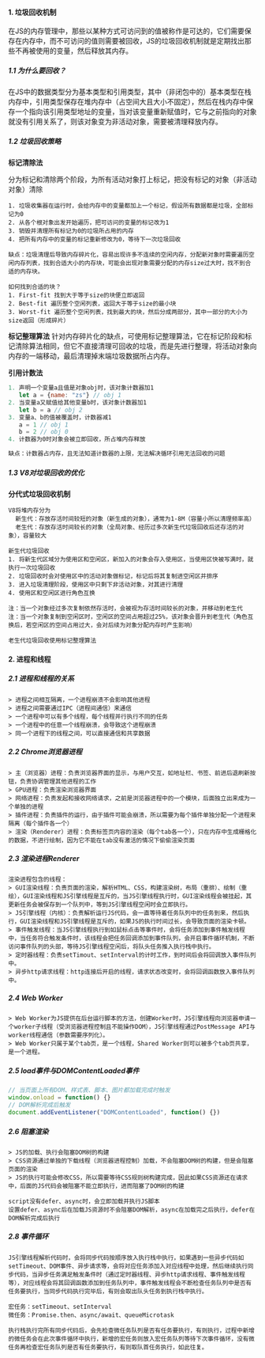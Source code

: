 #### 1. 垃圾回收机制

在JS的内存管理中，那些以某种方式可访问到的值被称作是可达的，它们需要保存在内存中，而不可访问的值则需要被回收，JS的垃圾回收机制就是定期找出那些不再被使用的变量，然后释放其内存。

##### 1.1 为什么要回收？

在JS中的数据类型分为基本类型和引用类型，其中（非闭包中的）基本类型在栈内存中，引用类型保存在堆内存中（占空间大且大小不固定），然后在栈内存中保存一个指向该引用类型地址的变量，当对该变量重新赋值时，它与之前指向的对象就没有引用关系了，则该对象变为非活动对象，需要被清理释放内存。

##### 1.2 垃圾回收策略

**标记清除法**

分为标记和清除两个阶段，为所有活动对象打上标记，把没有标记的对象（非活动对象）清除

```0
1. 垃圾收集器在运行时，会给内存中的变量都加上一个标记，假设所有数据都是垃圾，全部标记为0
2. 从各个根对象出发开始遍历，把可访问的变量的标记改为1
3. 销毁并清理所有标记为0的垃圾所占用的内存
4. 把所有内存中的变量的标记重新修改为0，等待下一次垃圾回收
 
缺点：垃圾清理后导致内存碎片化，容易出现许多不连续的空闲内存，分配新对象时需要遍历空闲内存列表，找到合适大小的内存块，可能会出现对象需要分配的内存size过大时，找不到合适的内存块。

如何找到合适的块？
1. First-fit 找到大于等于size的块便立即返回
2. Best-fit 遍历整个空闲列表，返回大于等于size的最小块
3. Worst-fit 遍历整个空闲列表，找到最大的块，然后分成两部分，其中一部分的大小为size返回（形成碎片）
```

**标记整理算法**
针对内存碎片化的缺点，可使用标记整理算法，它在标记阶段和标记清除算法相同，但它不直接清理可回收的垃圾，而是先进行整理，将活动对象向内存的一端移动，最后清理掉末端垃圾数据所占内存。

**引用计数法**

```javascript
1. 声明一个变量a且值是对象obj时，该对象计数器加1
   let a = {name: "zs"} // obj 1
2. 当变量a又赋值给其他变量b时，该对象计数器加1
   let b = a // obj 2
3. 变量a、b的值被覆盖时，计数器减1
   a = 1 // obj 1
   b = 2 // obj 0
4. 计数器为0时对象会被立即回收，所占堆内存释放

缺点：计数器占内存，且无法知道计数器的上限，无法解决循环引用无法回收的问题
```

##### 1.3 V8对垃圾回收的优化

**分代式垃圾回收机制**

```
V8将堆内存分为
  新生代：存放存活时间较短的对象（新生成的对象），通常为1-8M（容量小所以清理频率高）
  老生代：存放存活时间较长的对象（全局对象、经历过多次新生代垃圾回收后还存活的对象），容量较大

新生代垃圾回收
1. 将新生代区域分为使用区和空闲区，新加入的对象会存入使用区，当使用区快被写满时，就执行一次垃圾回收
2. 垃圾回收时会对使用区中的活动对象做标记，标记后将其复制进空闲区并排序
3. 进入垃圾清理阶段，使用区中只剩下非活动对象，对其进行清理
4. 使用区和空闲区进行角色互换

注：当一个对象经过多次复制依然存活时，会被视为存活时间较长的对象，并移动到老生代
注：当一个对象复制到空闲区时，空闲区的空间占用超过25%，该对象会晋升到老生代（角色互换后，若空闲区的空间占用过大，会对后续为对象分配内存时产生影响）

老生代垃圾回收使用标记整理算法
```

#### 2. 进程和线程

##### 2.1 进程和线程的关系

```
> 进程之间相互隔离，一个进程崩溃不会影响其他进程
> 进程之间需要通过IPC（进程间通信）来通信
> 一个进程中可以有多个线程，每个线程并行执行不同的任务
> 一个进程中的任意一个线程崩溃，会导致这个进程崩溃
> 同一个进程下的线程之间，可以直接通信和共享数据
```

##### 2.2 Chrome浏览器进程

```
> 主（浏览器）进程：负责浏览器界面的显示，与用户交互，如地址栏、书签、前进后退刷新按钮，负责协调管理其他进程的工作
> GPU进程：负责渲染浏览器界面
> 网络进程：负责发起和接收网络请求，之前是浏览器进程中的一个模块，后面独立出来成为一个单独的进程
> 插件进程：负责插件的运行，由于插件可能会崩溃，所以需要为每个插件单独分配一个进程来隔离（每个插件各一个）
> 渲染（Renderer）进程：负责标签页内容的渲染（每个tab各一个），只在内存中生成栅格化的数据，不进行绘制，因为它不能在tab没有激活的情况下偷偷渲染页面
```

##### 2.3 渲染进程Renderer

```
渲染进程包含的线程：
> GUI渲染线程：负责页面的渲染，解析HTML、CSS，构建渲染树，布局（重排）、绘制（重绘），GUI渲染线程和JS引擎线程是互斥的，当JS引擎线程执行时，GUI渲染线程会被挂起，其更新任务会被保存到一个队列中，等到JS引擎线程空闲时会立即执行。
> JS引擎线程（内核）：负责解析运行JS代码，会一直等待着任务队列中的任务到来，然后执行，GUI渲染线程和JS引擎线程是互斥的，如果JS的执行时间过长，会导致页面的渲染卡顿。
> 事件触发线程：当JS引擎线程执行到如鼠标点击等事件时，会将任务添加到事件触发线程中，当任务符合触发条件时，该线程会把任务回调添加到事件队列，会开启事件循环机制，不断访问事件队列的头部，等待JS引擎线程空闲后，将队头任务推入执行栈中执行。
> 定时器线程：负责setTimout、setInterval的计时工作，到时间后会将回调放入事件队列中。
> 异步http请求线程：http连接后开启的线程，请求状态改变时，会将回调函数放入事件队列中。
```

##### 2.4 Web Worker

```
> Web Worker为JS提供在后台运行脚本的方法，创建Worker时，JS引擎线程向浏览器申请一个worker子线程（受浏览器进程控制且不能操作DOM），JS引擎线程通过PostMessage API与worker线程通信（参数需要序列化）。
> Web Worker只属于某个tab页，是一个线程，Shared Worker则可以被多个tab页共享，是一个进程。
```

##### 2.5 load事件与DOMContentLoaded事件

```javascript
// 当页面上所有DOM、样式表、脚本、图片都加载完成时触发
window.onload = function() {}
// DOM解析完成后触发
document.addEventListener("DOMContentLoaded", function() {})
```

##### 2.6 阻塞渲染

```
> JS的加载、执行会阻塞DOM树的构建
> CSS资源通过单独的下载线程（浏览器进程控制）加载，不会阻塞DOM树的构建，但是会阻塞页面的渲染
> JS的执行可能会修改CSS，所以需要等待CSS规则树构建完成，因此如果CSS资源还在请求中，后面的JS代码会被阻塞不能立即执行，进而阻塞了DOM树的构建
```

```
script没有defer、async时，会立即加载并执行JS脚本
设置defer、async后在加载JS资源时不会阻塞DOM解析，async在加载完之后执行，defer在DOM解析完成后执行
```

##### 2.8 事件循环

```
JS引擎线程解析代码时，会将同步代码按顺序放入执行栈中执行，如果遇到一些异步代码如setTimeout、DOM事件、异步请求等，会将对应任务添加入对应线程中处理，然后继续执行同步代码，当异步任务满足触发条件时（通过定时器线程、异步http请求线程、事件触发线程等），对应线程会将其回调函数添加到任务队列中，事件触发线程会不断检查任务队列中是否有任务要执行，当同步代码执行完毕后，有则会取出队头任务到执行栈中执行。

宏任务：setTimeout、setInterval
微任务：Promise.then、async/await、queueMicrotask

执行栈执行完所有同步代码后，会先检查微任务队列是否有任务要执行，有则执行，过程中新增的微任务会在此次事件循环中执行，新增的宏任务则放入宏任务队列等待下次事件循环，没有微任务再检查宏任务队列是否有任务要执行，有则取队首任务执行，如此往复。
```

